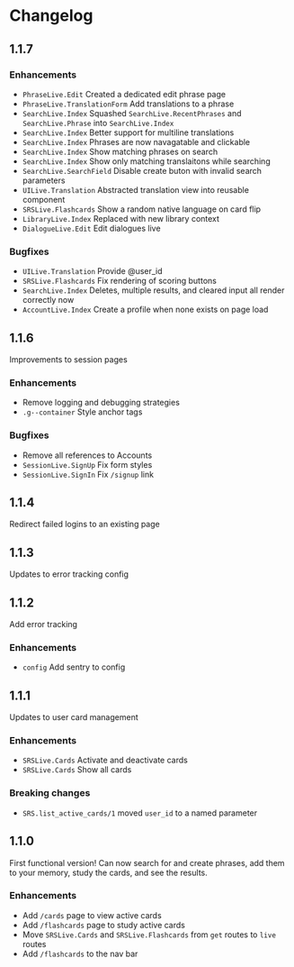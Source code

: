 # Changelog

## 1.1.7

### Enhancements
  - `PhraseLive.Edit` Created a dedicated edit phrase page
  - `PhraseLive.TranslationForm` Add translations to a phrase
  - `SearchLive.Index` Squashed `SearchLive.RecentPhrases` and `SearchLive.Phrase` into `SearchLive.Index`
  - `SearchLive.Index` Better support for multiline translations
  - `SearchLive.Index` Phrases are now navagatable and clickable
  - `SearchLive.Index` Show matching phrases on search
  - `SearchLive.Index` Show only matching translaitons while searching
  - `SearchLive.SearchField` Disable create buton with invalid search parameters
  - `UILive.Translation` Abstracted translation view into reusable component
  - `SRSLive.Flashcards` Show a random native language on card flip
  - `LibraryLive.Index` Replaced with new library context
  - `DialogueLive.Edit` Edit dialogues live

### Bugfixes
  - `UILive.Translation` Provide @user_id
  - `SRSLive.Flashcards` Fix rendering of scoring buttons
  - `SearchLive.Index` Deletes, multiple results, and cleared input all render correctly now
  - `AccountLive.Index` Create a profile when none exists on page load

## 1.1.6

Improvements to session pages

### Enhancements
  - Remove logging and debugging strategies
  - `.g--container` Style anchor tags

### Bugfixes
  - Remove all references to Accounts
  - `SessionLive.SignUp` Fix form styles
  - `SessionLive.SignIn` Fix `/signup` link

## 1.1.4

Redirect failed logins to an existing page

## 1.1.3

Updates to error tracking config

## 1.1.2

Add error tracking

### Enhancements
  - `config` Add sentry to config

## 1.1.1

Updates to user card management

### Enhancements
  - `SRSLive.Cards` Activate and deactivate cards
  - `SRSLive.Cards` Show all cards

### Breaking changes
  - `SRS.list_active_cards/1` moved `user_id` to a named parameter

## 1.1.0

First functional version! Can now search for and create phrases, add them to your memory, study the cards, and see the results.

### Enhancements
  - Add `/cards` page to view active cards
  - Add `/flashcards` page to study active cards
  - Move `SRSLive.Cards` and `SRSLive.Flashcards` from `get` routes to `live` routes
  - Add `/flashcards` to the nav bar
